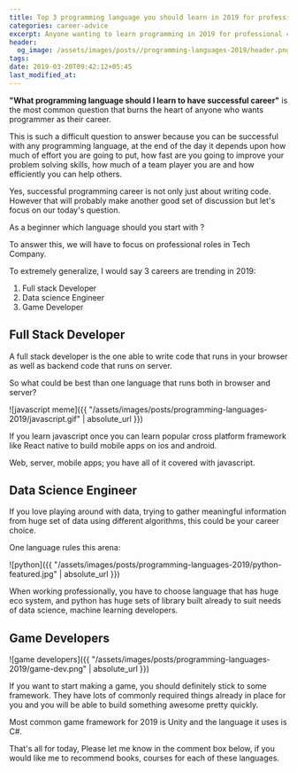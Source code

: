 ```yaml
---
title: Top 3 programming language you should learn in 2019 for professional career
categories: career-advice
excerpt: Anyone wanting to learn programming in 2019 for professional career should start with javascript for full stack need, python for data science and c# for gaming
header:
  og_image: /assets/images/posts//programming-languages-2019/header.png
tags:
date: 2019-03-20T09:42:12+05:45
last_modified_at:
---
```


**"What programming language should I learn to have successful career"** is the most common question that burns the heart of anyone who wants programmer as their career.

This is such a difficult question to answer because you can be successful with any programming language, at the end of the day it depends upon how much of effort you are going to put, how fast are you going to improve your problem solving skills, how much of a team player you are and how efficiently you can help others.

Yes, successful programming career is not only just about writing code.
However that will probably make another good set of discussion but let's focus on our today's question.

As a beginner which language should you start with ?

To answer this, we will have to focus on professional roles in Tech Company.

To extremely generalize, I would say 3 careers are trending in 2019:

1. Full stack Developer
2. Data science Engineer
3. Game Developer

## Full Stack Developer
A full stack developer is the one able to write code that runs in your browser as well as backend code that runs on server.

So what could be best than one language that runs both in browser and server?

![javascript meme]({{ "/assets/images/posts/programming-languages-2019/javascript.gif" | absolute_url }})

If you learn javascript once you can learn popular cross platform framework like React native to build mobile apps on ios and android.

Web, server, mobile apps; you have all of it covered with javascript.

## Data Science Engineer
If you love playing around with data, trying to gather meaningful information from huge set of data using different algorithms, this could be your career choice.

One language rules this arena:

![python]({{ "/assets/images/posts/programming-languages-2019/python-featured.jpg" | absolute_url }})

When working professionally, you have to choose language that has huge eco system, and python has huge sets of library built already to suit needs of data science, machine learning developers.

## Game Developers
![game developers]({{ "/assets/images/posts/programming-languages-2019/game-dev.png" | absolute_url }})

If you want to start making a game, you should definitely stick to some framework. They have lots of commonly required things already in place for you and you will be able to build something awesome pretty quickly.

Most common game framework for 2019 is Unity and the language it uses is C#.

That's all for today, Please let me know in the comment box below, if you would like me to recommend books, courses for each of these languages.